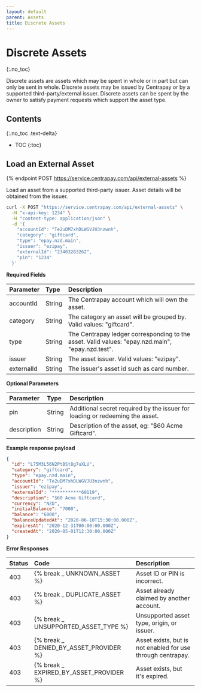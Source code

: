 ```yaml
---
layout: default
parent: Assets
title: Discrete Assets
---
```


# Discrete Assets
{:.no_toc}

Discrete assets are assets which may be spent in whole or in part but can only
be sent in whole.  Discrete assets may be issued by Centrapay or by a supported
third-party/external issuer.  Discrete assets can be spent by the owner to
satisfy payment requests which support the asset type.


## Contents
{:.no_toc .text-delta}

* TOC
{:toc}

## Load an External Asset

{% endpoint POST https://service.centrapay.com/api/external-assets %}

Load an asset from a supported third-party issuer. Asset details will be obtained from the issuer.

```sh
curl -X POST "https://service.centrapay.com/api/external-assets" \
  -H "x-api-key: 1234" \
  -H "content-type: application/json" \
  -d '{
    "accountId": "Te2uDM7xhDLWGVJU3nzwnh",
    "category": "giftcard",
    "type": "epay.nzd.main",
    "issuer": "ezipay",
    "externalId": "23403283262",
    "pin": "1234"
  }'
```

**Required Fields**

| Parameter  | Type   | Description                                                                                      |
|:-----------|:-------|:-------------------------------------------------------------------------------------------------|
| accountId  | String | The Centrapay account which will own the asset.                                                  |
| category   | String | The category an asset will be grouped by. Valid values: "giftcard".                              |
| type       | String | The Centrapay ledger corresponding to the asset. Valid values: "epay.nzd.main", "epay.nzd.test". |
| issuer     | String | The asset issuer. Valid values: "ezipay".                                                        |
| externalId | String | The issuer's asset id such as card number.                                                       |

**Optional Parameters**

| Parameter      | Type   | Description                                                                  |
|:---------------|:-------|:-----------------------------------------------------------------------------|
| pin            | String | Additional secret required by the issuer for loading or redeeming the asset. |
| description    | String | Description of the asset, eg: "$60 Acme Giftcard".                           |

**Example response payload**

```json
{
  "id": "L75M3L56N2PtBSt8g7uXLU",
  "category": "giftcard",
  "type": "epay.nzd.main",
  "accountId": "Te2uDM7xhDLWGVJU3nzwnh",
  "issuer": "ezipay",
  "externalId": "***********60119",
  "description": "$60 Acme Giftcard",
  "currency": "NZD",
  "initialBalance": "7000",
  "balance": "6000",
  "balanceUpdatedAt": "2020-06-10T15:30:00.000Z",
  "expiresAt": "2020-12-31T00:00:00.000Z",
  "createdAt": "2020-05-01T12:30:00.000Z"
}
```

**Error Responses**

| Status | Code                                   | Description                                                 |
|:-------|:-------------------------------------- |:------------------------------------------------------------|
| 403    | {% break _ UNKNOWN_ASSET %}             | Asset ID or PIN is incorrect.                               |
| 403    | {% break _ DUPLICATE_ASSET %}           | Asset already claimed by another account.                   |
| 403    | {% break _ UNSUPPORTED_ASSET_TYPE %}    | Unsupported asset type, origin, or issuer.                  |
| 403    | {% break _ DENIED_BY_ASSET_PROVIDER %}  | Asset exists, but is not enabled for use through centrapay. |
| 403    | {% break _ EXPIRED_BY_ASSET_PROVIDER %} | Asset exists, but it's expired.                             |
